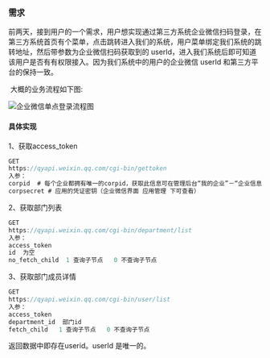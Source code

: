 

### 需求

​		前两天，接到用户的一个需求，用户想实现通过第三方系统企业微信扫码登录，在第三方系统首页有个菜单，点击跳转进入我们的系统，用户菜单绑定我们系统的跳转地址，然后带参数为企业微信扫码获取到的 userId，进入我们系统后即可知道该用户是否有有权限接入。因为我们系统中的用户的企业微信 userId 和第三方平台的保持一致。

​		大概的业务流程如下图:

![企业微信单点登录流程图](C:\Users\Giser\Downloads\企业微信单点登录流程图.png)

#### 具体实现

1、获取access_token

```java
GET
https://qyapi.weixin.qq.com/cgi-bin/gettoken
入参：
corpid  # 每个企业都拥有唯一的corpid，获取此信息可在管理后台“我的企业”－“企业信息”下查看（需要有管理员权限）。
corpsecret # 应用的凭证密钥（企业微信界面 应用管理 下可查看）
```

2、获取部门列表

```java
GET
https://qyapi.weixin.qq.com/cgi-bin/department/list
入参：
access_token
id  为空
no_fetch_child  1 查询子节点   0 不查询子节点
```

3、获取部门成员详情

```java
GET
https://qyapi.weixin.qq.com/cgi-bin/user/list
入参：
access_token
department_id  部门id
fetch_child   1 查询子节点   0 不查询子节点
```

返回数据中即存在userid。userId 是唯一的。